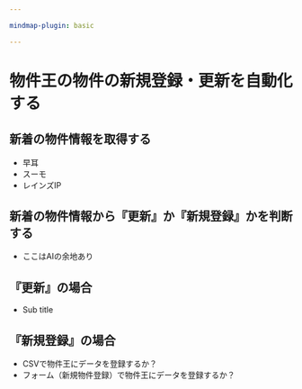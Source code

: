 ```yaml
---

mindmap-plugin: basic

---
```


# 物件王の物件の新規登録・更新を自動化する

## 新着の物件情報を取得する
- 早耳
- スーモ
- レインズIP

## 新着の物件情報から『更新』か『新規登録』かを判断する
- ここはAIの余地あり

## 『更新』の場合
- Sub title

## 『新規登録』の場合
- CSVで物件王にデータを登録するか？
- フォーム（新規物件登録）で物件王にデータを登録するか？